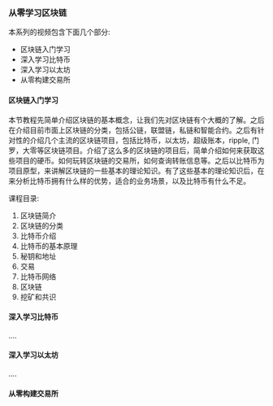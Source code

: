 ### 从零学习区块链

本系列的视频包含下面几个部分: 
- 区块链入门学习
- 深入学习比特币
- 深入学习以太坊
- 从零构建交易所

#### 区块链入门学习

本节教程先简单介绍区块链的基本概念，让我们先对区块链有个大概的了解。之后在介绍目前市面上区块链的分类，包括公链，联盟链，私链和智能合约。之后有针对性的介绍几个主流的区块链项目，包括比特币，以太坊，超级账本，ripple, 门罗，大零等区块链项目。介绍了这么多的区块链的项目后，简单介绍如何来获取这些项目的硬币。如何玩转区块链的交易所，如何查询转账信息等。之后以比特币为项目原型，来讲解区块链的一些基本的理论知识。有了这些基本的理论知识后，在来分析比特币拥有什么样的优势，适合的业务场景，以及比特币有什么不足。

课程目录:
1. 区块链简介
2. 区块链的分类
3. 比特币介绍
4. 比特币的基本原理
5. 秘钥和地址
6. 交易
7. 比特币网络
8. 区块链
9. 挖矿和共识

#### 深入学习比特币

....

#### 深入学习以太坊

.... 

#### 从零构建交易所
